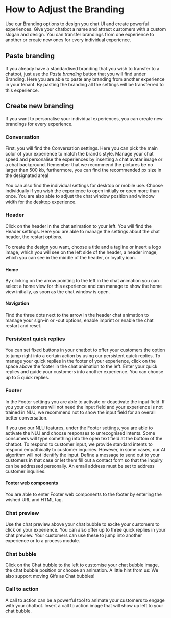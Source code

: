 
# How to Adjust the Branding

Use our Branding options to design you chat UI and create powerful experiences. Give your chatbot a name and attract customers with a custom slogan and design. You can transfer brandings from one experience to another or create new ones for every individual experience. 

## Paste branding 

If you already have a standardised branding that you wish to transfer to a chatbot, just use the *Paste branding* button that you will find under Branding. Here you are able to paste any branding from another experience in your tenant. By pasting the branding all the settings will be transferred to this experience. 

## Create new branding

If you want to personalise your individual experiences, you can create new brandings for every experience. 

### Conversation

First, you will find the Conversation settings. Here you can pick the main color of your experience to match the brand’s style. Manage your chat speed and personalise the experiences by inserting a chat avatar image or a chat background. Remember that we recommend the pictures be no larger than 500 kb, furthermore, you can find the recommended px size in the designated area!

You can also find the individual settings for desktop or mobile use. Choose individually if you wish the experience to open initially or open more than once. You are also able to adjust the chat window position and window width for the desktop experience. 

### Header 

Click on the header in the chat animation to your left. You will find the Header settings. Here you are able to manage the settings about the chat header, the restart options. 

To create the design you want, choose a title and a tagline or insert a logo image, which you will see on the left side of the header, a header image, which you can see in the middle of the header, or loyalty icon.

#### Home 

By clicking on the arrow pointing to the left in the chat animation you can select a home view for this experience and can manage to show the home view initially, as soon as the chat window is open. 

#### Navigation 

Find the three dots next to the arrow in the header chat animation to manage your sign-in or -out options, enable imprint or enable the chat restart and reset. 

### Persistent quick replies 

You can set fixed buttons in your chatbot to offer your customers the option to jump right into a certain action by using our persistent quick replies. To manage your quick replies in the footer of your experience, click on the space above the footer in the chat animation to the left.  Enter your quick replies and guide your customers into another experience. You can choose up to 5 quick replies.

### Footer 

In the Footer settings you are able to activate or deactivate the input field. If you your customers will not need the input field and your experience is not trained in NLU, we recommend not to show the input field for an overall better conversation. 

If you use our NLU features, under the Footer settings, you are able to activate the NLU and choose responses to unrecognised intents.
Some consumers will type something into the open text field at the bottom of the chatbot. To respond to customer input, we provide standard intents to respond empathically to customer inquiries. However, in some cases, our AI algorithm will not identify the input. Define a message to send out to your customers in that case or let them fill out a contact form so that the inquiry can be addressed personally. An email address must be set to address customer inquiries.

#### Footer web components 

You are able to enter Footer web components to the footer by entering the wished URL and HTML tag. 

### Chat preview 

Use the chat preview above your chat bubble to excite your customers to click on your experience. You can also offer up to three quick replies in your chat preview. Your customers can use these to jump into another experience or to a process module.

### Chat bubble 

Click on the Chat bubble to the left to customise your chat bubble image, the chat bubble position or choose an animation. A little hint from us: We also support  moving Gifs as Chat bubbles!

### Call to action 

A call to action can be a powerful tool to  animate your customers to engage with your chatbot. Insert a call to action image that will show up left to your chat bubble. 


